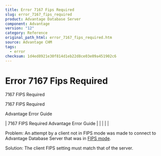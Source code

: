 ```yaml
---
title: Error 7167 Fips Required
slug: error_7167_fips_required
product: Advantage Database Server
component: Advantage
version: "12"
category: Reference
original_path_html: error_7167_fips_required.htm
source: Advantage CHM
tags:
  - error
checksum: 1d4ed8921e30f814d1eb22d8ce03e09a451902c6
---
```


# Error 7167 Fips Required

7167 FIPS Required

7167 FIPS Required

Advantage Error Guide

| 7167 FIPS Required  Advantage Error Guide |  |  |  |  |

Problem: An attempt by a client not in FIPS mode was made to connect to Advantage Database Server that was in [FIPS mode](master_fips.md).

Solution: The client FIPS setting must match that of the server.
